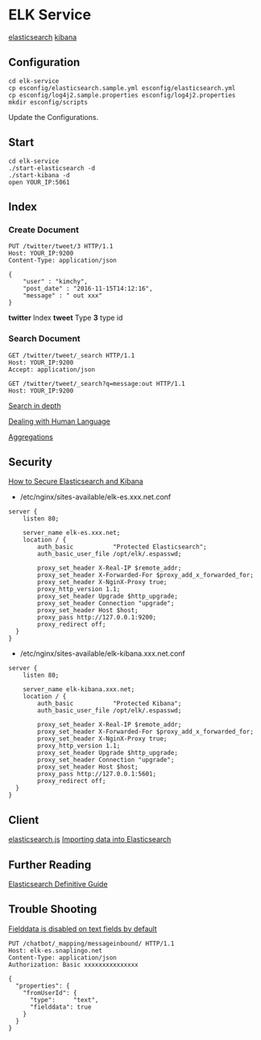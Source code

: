 # ELK Service
[elasticsearch](https://hub.docker.com/_/elasticsearch/)
[kibana](https://hub.docker.com/_/kibana/)

## Configuration
```
cd elk-service
cp esconfig/elasticsearch.sample.yml esconfig/elasticsearch.yml
cp esconfig/log4j2.sample.properties esconfig/log4j2.properties
mkdir esconfig/scripts
```

Update the Configurations.

## Start
```
cd elk-service
./start-elasticsearch -d
./start-kibana -d
open YOUR_IP:5061
```

## Index
### Create Document
```
PUT /twitter/tweet/3 HTTP/1.1
Host: YOUR_IP:9200
Content-Type: application/json

{
    "user" : "kimchy",
    "post_date" : "2016-11-15T14:12:16",
    "message" : " out xxx"
}
```

**twitter** Index
**tweet** Type
**3** type id


### Search Document

```
GET /twitter/tweet/_search HTTP/1.1
Host: YOUR_IP:9200
Accept: application/json
```

```
GET /twitter/tweet/_search?q=message:out HTTP/1.1
Host: YOUR_IP:9200
```

[Search in depth](https://www.elastic.co/guide/en/elasticsearch/guide/current/search-in-depth.html)

[Dealing with Human Language](https://www.elastic.co/guide/en/elasticsearch/guide/current/languages.html#languages)

[Aggregations](https://www.elastic.co/guide/en/elasticsearch/guide/current/aggregations.html)

## Security
[How to Secure Elasticsearch and Kibana](https://www.mapr.com/blog/how-secure-elasticsearch-and-kibana)

*  /etc/nginx/sites-available/elk-es.xxx.net.conf
```
server {
    listen 80;

    server_name elk-es.xxx.net;
    location / {
        auth_basic           "Protected Elasticsearch";
        auth_basic_user_file /opt/elk/.espasswd;

        proxy_set_header X-Real-IP $remote_addr;
        proxy_set_header X-Forwarded-For $proxy_add_x_forwarded_for;
        proxy_set_header X-NginX-Proxy true;
        proxy_http_version 1.1;
        proxy_set_header Upgrade $http_upgrade;
        proxy_set_header Connection "upgrade";
        proxy_set_header Host $host;
        proxy_pass http://127.0.0.1:9200;
        proxy_redirect off;
  }
}
```

*  /etc/nginx/sites-available/elk-kibana.xxx.net.conf
```
server {
    listen 80;

    server_name elk-kibana.xxx.net;
    location / {
        auth_basic           "Protected Kibana";
        auth_basic_user_file /opt/elk/.espasswd;

        proxy_set_header X-Real-IP $remote_addr;
        proxy_set_header X-Forwarded-For $proxy_add_x_forwarded_for;
        proxy_set_header X-NginX-Proxy true;
        proxy_http_version 1.1;
        proxy_set_header Upgrade $http_upgrade;
        proxy_set_header Connection "upgrade";
        proxy_set_header Host $host;
        proxy_pass http://127.0.0.1:5601;
        proxy_redirect off;
  }
}
```

## Client
[elasticsearch.js](https://www.elastic.co/guide/en/elasticsearch/client/javascript-api/current/index.html)
[Importing data into Elasticsearch](https://gist.github.com/Samurais/0da7bcbe0cc5830b118b411596f2c171)

## Further Reading
[Elasticsearch Definitive Guide](./elasticsearch-definitive-guide-en.pdf)

## Trouble Shooting
[Fielddata is disabled on text fields by default](https://www.elastic.co/guide/en/elasticsearch/reference/5.0/fielddata.html)
```
PUT /chatbot/_mapping/messageinbound/ HTTP/1.1
Host: elk-es.snaplingo.net
Content-Type: application/json
Authorization: Basic xxxxxxxxxxxxxxx

{
  "properties": {
    "fromUserId": { 
      "type":     "text",
      "fielddata": true
    }
  }
}
```